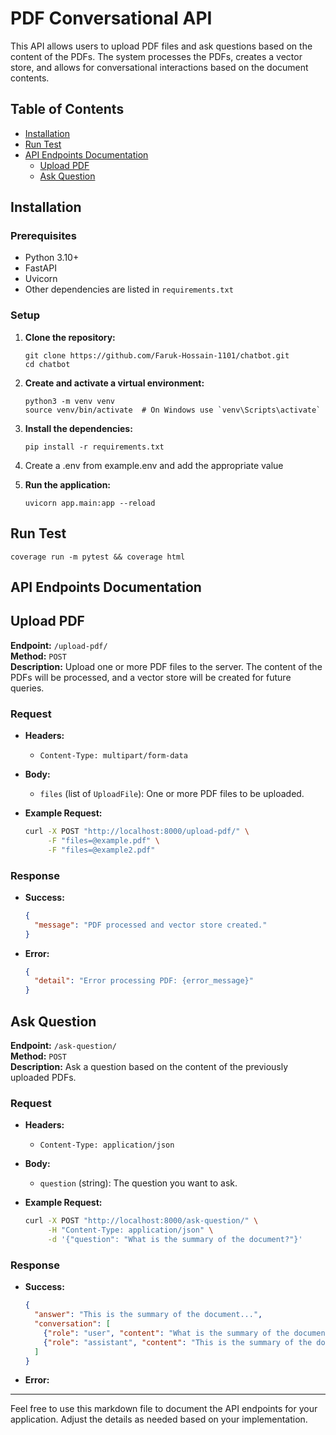 # PDF Conversational API

This API allows users to upload PDF files and ask questions based on the content of the PDFs. The system processes the PDFs, creates a vector store, and allows for conversational interactions based on the document contents.

## Table of Contents
- [Installation](#installation)
- [Run Test](#run-test)
- [API Endpoints Documentation](#api-endpoints-documentation)
  - [Upload PDF](#upload-pdf)
  - [Ask Question](#ask-question)
  
## Installation

### Prerequisites
- Python 3.10+
- FastAPI
- Uvicorn
- Other dependencies are listed in `requirements.txt`

### Setup

1. **Clone the repository:**
   ```
   git clone https://github.com/Faruk-Hossain-1101/chatbot.git
   cd chatbot
   ```

2. **Create and activate a virtual environment:**
    ```
    python3 -m venv venv
    source venv/bin/activate  # On Windows use `venv\Scripts\activate`
    ```

3. **Install the dependencies:**
    ```
    pip install -r requirements.txt
    ```
4. Create a .env from example.env and add the appropriate value

5. **Run the application:**
    ```
    uvicorn app.main:app --reload
    ```
## Run Test
```
coverage run -m pytest && coverage html
```

## API Endpoints Documentation

## Upload PDF

**Endpoint:** `/upload-pdf/`  
**Method:** `POST`  
**Description:** Upload one or more PDF files to the server. The content of the PDFs will be processed, and a vector store will be created for future queries.

### Request

- **Headers:** 
  - `Content-Type: multipart/form-data`

- **Body:** 
  - `files` (list of `UploadFile`): One or more PDF files to be uploaded.

- **Example Request:**

    ```bash
    curl -X POST "http://localhost:8000/upload-pdf/" \
         -F "files=@example.pdf" \
         -F "files=@example2.pdf"
    ```

### Response

- **Success:**

    ```json
    {
      "message": "PDF processed and vector store created."
    }
    ```

- **Error:** 

    ```json
    {
      "detail": "Error processing PDF: {error_message}"
    }
    ```

## Ask Question

**Endpoint:** `/ask-question/`  
**Method:** `POST`  
**Description:** Ask a question based on the content of the previously uploaded PDFs.

### Request

- **Headers:** 
  - `Content-Type: application/json`

- **Body:** 
  - `question` (string): The question you want to ask.

- **Example Request:**

    ```bash
    curl -X POST "http://localhost:8000/ask-question/" \
         -H "Content-Type: application/json" \
         -d '{"question": "What is the summary of the document?"}'
    ```

### Response

- **Success:**

    ```json
    {
      "answer": "This is the summary of the document...",
      "conversation": [
        {"role": "user", "content": "What is the summary of the document?"},
        {"role": "assistant", "content": "This is the summary of the document..."}
      ]
    }
    ```

- **Error:**

---

Feel free to use this markdown file to document the API endpoints for your application. Adjust the details as needed based on your implementation.
